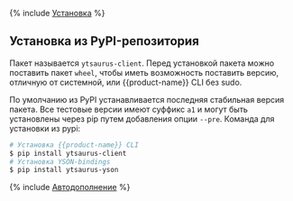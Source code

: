 {% include [Установка](../../_includes/api/cli/install-p1.md) %}

## Установка из PyPI-репозитория

Пакет называется `ytsaurus-client`. Перед установкой пакета можно поставить пакет `wheel`, чтобы иметь возможность поставить версию, отличную от системной, или {{product-name}} CLI без sudo.

По умолчанию из PyPI устанавливается последняя стабильная версия пакета.
Все тестовые версии имеют суффикс `a1` и могут быть установлены через pip путем добавления опции `--pre`.
Команда для установки из pypi:
  ```bash
  # Установка {{product-name}} CLI
  $ pip install ytsaurus-client
  # Установка YSON-bindings
  $ pip install ytsaurus-yson
  ```

{% include [Автодополнение](../../_includes/api/cli/install-p2.md) %}